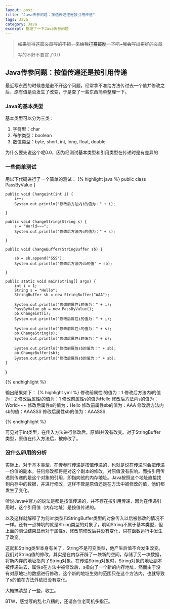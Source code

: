 ```yaml
---
layout: post
title: "Java传参问题：按值传递还是按引用传递"
tags: Java
category: Java
excerpt: 整理了一下Java传参问题
---
```

> ~~如果觉得这篇文章写的不错，来给我[打赏鼓励](https://github.com/miaochiahao/miaochiahao.github.io/blob/master/pictures/alipay.jpg)一下吧~我会写出更好的文章~~
>
> 写的不好不要赏了0.0

## Java传参问题：按值传递还是按引用传递

最近写东西的时候总是避不开这个问题，经常拿不准给方法传过去一个值并修改之后，原有值是否发生了改变，于是查了一些东西简单整理一下。

### Java的基本类型
基本类型可以分为三类：  
1. 字符型：char  
2. 布尔类型：boolean  
3. 数值类型：byte, short, int, long, float, double  

为什么要先说这个呢0.0，因为经测试基本类型和引用类型在传递时是有差异的

### 一些简单测试
用以下代码进行了一个简单的测试：
{% highlight java %}
public class PassByValue {

	public void Changeint(int i) {
		i++;
		System.out.println("修改后方法内i的值为：" + i);
	
	}
	
	public void ChangeString(String s) {
		s = "World~~~";
		System.out.println("修改后方法内s的值为：" + s);
	
	}
	
	public void ChangeBuffer(StringBuffer sb) {
	
		sb = sb.append("SSS");
		System.out.println("修改后方法内sb的值" + sb);
	
	}
	
	public static void main(String[] args) {
		int i = 1;
		String s = "Hello";
		StringBuffer sb = new StringBuffer("AAA");
	
		System.out.println("修改前属性i的值为：" + i);
		PassByValue pb = new PassByValue();
		pb.Changeint(i);
		System.out.println("修改后属性i的值为：" + i);
	
		System.out.println("修改前属性s的值为：" + s);
		pb.ChangeString(s);
		System.out.println("修改后属性s的值为：" + s);
	
		System.out.println("修改前属性sb的值为：" + sb);
		pb.ChangeBuffer(sb);
		System.out.println("修改后属性sb的值为：" + sb);
	}

}

{% endhighlight %}

输出结果如下：
{% highlight yml %}
修改前属性i的值为：1
修改后方法内i的值为：2
修改后属性i的值为：1
修改前属性s的值为Hello
修改后方法内s的值为：World~~~
修改后属性s的值为：Hello
修改前属性sb的值为：AAA
修改后方法内sb的值：AAASSS
修改后属性sb的值为：AAASSS

{% endhighlight %}

可见对于int类型，在传入方法进行修改后，原值i并没有改变。对于StringBuffer类型，原值在传入方法后，被修改了。

### 没什么卵用的分析

实际上，对于基本类型，在传参时传递是按值传递的，也就是说在传递时会把传递一份值的副本，任何修改都将是对这个副本的修改，对原值没有影响。而按引用传递则传递的是这个对象的引用，即指向他的内存地址。Java按照这个地址直接找到内存中的数据，并进行修改，这样不管是原值还是在方法中被修改的值，他们都发生了变化。

听说Java中官方的说法是都是按值传递的，并不存在按引用传递，因为在传递引用时，这个引用值（内存地址）是按值传递的。

以及这样就解释了为何int类型和StringBuffer类型的对象传入以后被修改的情况不一样。还有一点神坑的就是String类型的对象了，明明String不属于基本类型，但上面的测试结果显示对于属性s，修改前修改后并没有变化，只在函数运行中发生了改变。

这就和String类型本身有关了，String不是可变类型，他产生后值不会发生改变。我们对String值的修改，其实是在内存开辟了一块新的空间，存储了另一块数据，将新内存的地址指向了String对象。在传递String对象时，String对象的地址副本被传递进去，属性s在方法中被修改后，s指向了一个新的内存地址，然而由于没有对原地址的数据进行修改、这个新的地址生效的范围只在这个方法内，也就导致了s的值在方法外依旧没有变化。

大概搞清楚了一些，收工。   

BTW，感觉写的乱七八糟的，还请各位老司机多指正。
